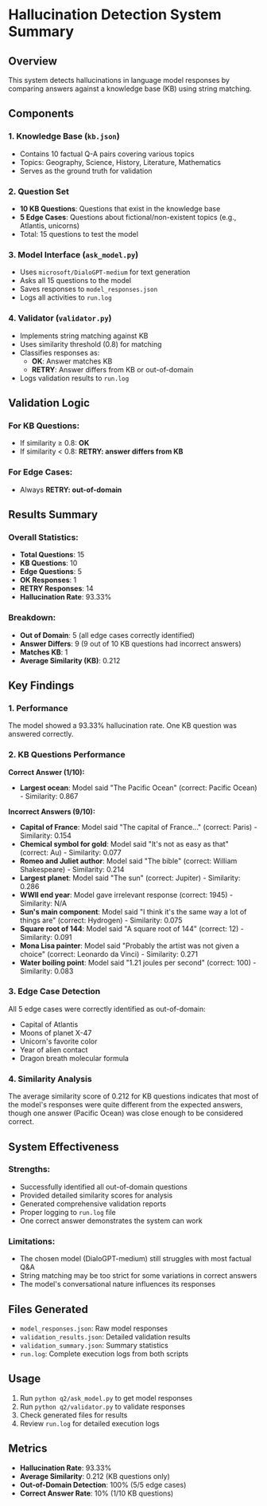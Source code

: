 # Hallucination Detection System Summary

## Overview
This system detects hallucinations in language model responses by comparing answers against a knowledge base (KB) using string matching.

## Components

### 1. Knowledge Base (`kb.json`)
- Contains 10 factual Q-A pairs covering various topics
- Topics: Geography, Science, History, Literature, Mathematics
- Serves as the ground truth for validation

### 2. Question Set
- **10 KB Questions**: Questions that exist in the knowledge base
- **5 Edge Cases**: Questions about fictional/non-existent topics (e.g., Atlantis, unicorns)
- Total: 15 questions to test the model

### 3. Model Interface (`ask_model.py`)
- Uses `microsoft/DialoGPT-medium` for text generation
- Asks all 15 questions to the model
- Saves responses to `model_responses.json`
- Logs all activities to `run.log`

### 4. Validator (`validator.py`)
- Implements string matching against KB
- Uses similarity threshold (0.8) for matching
- Classifies responses as:
  - **OK**: Answer matches KB
  - **RETRY**: Answer differs from KB or out-of-domain
- Logs validation results to `run.log`

## Validation Logic

### For KB Questions:
- If similarity ≥ 0.8: **OK**
- If similarity < 0.8: **RETRY: answer differs from KB**

### For Edge Cases:
- Always **RETRY: out-of-domain**

## Results Summary

### Overall Statistics:
- **Total Questions**: 15
- **KB Questions**: 10
- **Edge Questions**: 5
- **OK Responses**: 1
- **RETRY Responses**: 14
- **Hallucination Rate**: 93.33%

### Breakdown:
- **Out of Domain**: 5 (all edge cases correctly identified)
- **Answer Differs**: 9 (9 out of 10 KB questions had incorrect answers)
- **Matches KB**: 1
- **Average Similarity (KB)**: 0.212

## Key Findings

### 1. Performance
The model showed a 93.33% hallucination rate. One KB question was answered correctly.

### 2. KB Questions Performance
**Correct Answer (1/10):**
- **Largest ocean**: Model said "The Pacific Ocean" (correct: Pacific Ocean) - Similarity: 0.867

**Incorrect Answers (9/10):**
- **Capital of France**: Model said "The capital of France..." (correct: Paris) - Similarity: 0.154
- **Chemical symbol for gold**: Model said "It's not as easy as that" (correct: Au) - Similarity: 0.077
- **Romeo and Juliet author**: Model said "The bible" (correct: William Shakespeare) - Similarity: 0.214
- **Largest planet**: Model said "The sun" (correct: Jupiter) - Similarity: 0.286
- **WWII end year**: Model gave irrelevant response (correct: 1945) - Similarity: N/A
- **Sun's main component**: Model said "I think it's the same way a lot of things are" (correct: Hydrogen) - Similarity: 0.075
- **Square root of 144**: Model said "A square root of 144" (correct: 12) - Similarity: 0.091
- **Mona Lisa painter**: Model said "Probably the artist was not given a choice" (correct: Leonardo da Vinci) - Similarity: 0.271
- **Water boiling point**: Model said "1.21 joules per second" (correct: 100) - Similarity: 0.083

### 3. Edge Case Detection
All 5 edge cases were correctly identified as out-of-domain:
- Capital of Atlantis
- Moons of planet X-47
- Unicorn's favorite color
- Year of alien contact
- Dragon breath molecular formula

### 4. Similarity Analysis
The average similarity score of 0.212 for KB questions indicates that most of the model's responses were quite different from the expected answers, though one answer (Pacific Ocean) was close enough to be considered correct.

## System Effectiveness

### Strengths:
- Successfully identified all out-of-domain questions
- Provided detailed similarity scores for analysis
- Generated comprehensive validation reports
- Proper logging to `run.log` file
- One correct answer demonstrates the system can work

### Limitations:
- The chosen model (DialoGPT-medium) still struggles with most factual Q&A
- String matching may be too strict for some variations in correct answers
- The model's conversational nature influences its responses

## Files Generated
- `model_responses.json`: Raw model responses
- `validation_results.json`: Detailed validation results
- `validation_summary.json`: Summary statistics
- `run.log`: Complete execution logs from both scripts

## Usage
1. Run `python q2/ask_model.py` to get model responses
2. Run `python q2/validator.py` to validate responses
3. Check generated files for results
4. Review `run.log` for detailed execution logs

## Metrics
- **Hallucination Rate**: 93.33%
- **Average Similarity**: 0.212 (KB questions only)
- **Out-of-Domain Detection**: 100% (5/5 edge cases)
- **Correct Answer Rate**: 10% (1/10 KB questions) 